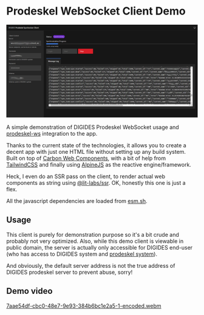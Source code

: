 # Prodeskel WebSocket Client Demo

![Screenshot progress](./screenshot_progress.png)

A simple demonstration of DIGIDES Prodeskel WebSocket usage and 
[prodeskel-ws](https://github.com/slainless/prodeskel-ws) integration to the app.

Thanks to the current state of the technologies, it allows you to create a decent app 
with just one HTML file without setting up any build system. 
Built on top of 
[Carbon Web Components](https://web-components.carbondesignsystem.com),
with a bit of help from [TailwindCSS](https://tailwindcss.com/) 
and finally using [AlpineJS](https://alpinejs.dev/) as the reactive engine/framework.

Heck, I even do an SSR pass on the client, to render actual web components as string
using [@lit-labs/ssr](https://esm.sh/@lit-labs/ssr). OK, honestly this one is just a flex.

All the javascript dependencies are loaded from [esm.sh](https://esm.sh/).

## Usage

This client is purely for demonstration purpose so it's a bit crude and probably
not very optimized. Also, while this demo client is viewable in public domain, 
the server is actually only accessible for DIGIDES end-user (who has access to DIGIDES 
system and [prodeskel system](https://prodeskel.binapemdes.kemendagri.go.id/)).

And obviously, the default server address is not the true address of DIGIDES
prodeskel server to prevent abuse, sorry!

## Demo video

[7aae54df-cbc0-48e7-9e93-384b6bc1e2a5-1-encoded.webm](https://github.com/user-attachments/assets/01d414a2-8c2b-4f49-ae1a-dc2e5dab61dc)

